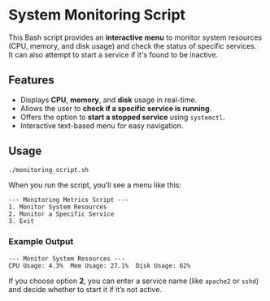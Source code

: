 # System Monitoring Script

This Bash script provides an **interactive menu** to monitor system resources (CPU, memory, and disk usage) and check the status of specific services.  
It can also attempt to start a service if it's found to be inactive.

## Features
- Displays **CPU**, **memory**, and **disk** usage in real-time.
- Allows the user to **check if a specific service is running**.
- Offers the option to **start a stopped service** using `systemctl`.
- Interactive text-based menu for easy navigation.

## Usage
```bash
./monitoring_script.sh
```
When you run the script, you’ll see a menu like this:

```
--- Monitoring Metrics Script ---
1. Monitor System Resources
2. Monitor a Specific Service
3. Exit
```

### Example Output
```
--- Monitor System Resources ---
CPU Usage: 4.3%  Mem Usage: 27.1%  Disk Usage: 62%
```

If you choose option **2**, you can enter a service name (like `apache2` or `sshd`) and decide whether to start it if it’s not active.
